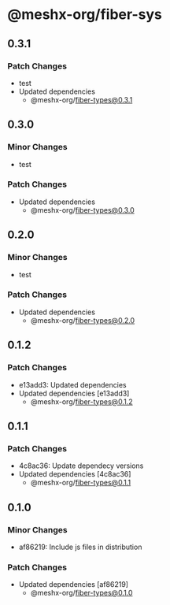 # @meshx-org/fiber-sys

## 0.3.1

### Patch Changes

- test
- Updated dependencies
  - @meshx-org/fiber-types@0.3.1

## 0.3.0

### Minor Changes

- test

### Patch Changes

- Updated dependencies
  - @meshx-org/fiber-types@0.3.0

## 0.2.0

### Minor Changes

- test

### Patch Changes

- Updated dependencies
  - @meshx-org/fiber-types@0.2.0

## 0.1.2

### Patch Changes

- e13add3: Updated dependencies
- Updated dependencies [e13add3]
  - @meshx-org/fiber-types@0.1.2

## 0.1.1

### Patch Changes

- 4c8ac36: Update dependecy versions
- Updated dependencies [4c8ac36]
  - @meshx-org/fiber-types@0.1.1

## 0.1.0

### Minor Changes

- af86219: Include js files in distribution

### Patch Changes

- Updated dependencies [af86219]
  - @meshx-org/fiber-types@0.1.0
